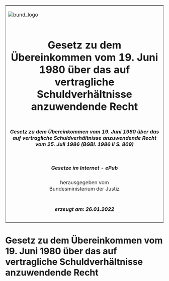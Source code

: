 <span id="DECKBLATT.html"></span>

<table border="0" frame="border" width="100%">

<tr valign="top">

<td align="left">

![bund\_logo](BfJ_2021_Web_de_de.gif)

</td>

<td align="right">

 

</td>

</tr>

<tr align="center" valign="middle">

<td colspan="2">

# Gesetz zu dem Übereinkommen vom 19. Juni 1980 über das auf vertragliche Schuldverhältnisse anzuwendende Recht

</td>

</tr>

<tr align="center" valign="middle">

<td colspan="2">

##### Gesetz zu dem Übereinkommen vom 19. Juni 1980 über das auf vertragliche Schuldverhältnisse anzuwendende Recht vom 25. Juli 1986 (BGBl. 1986 II S. 809)

</td>

</tr>

<tr align="center" valign="middle">

<td colspan="2">

  
  

##### Gesetze im Internet - ePub  
  
herausgegeben vom  
Bundesministerium der Justiz

</td>

</tr>

<tr align="center" valign="bottom">

<td colspan="2">

  
  

##### erzeugt am: 26.01.2022

</td>

</tr>

</table>

<span id="BJNR208090986.html"></span>

# Gesetz zu dem Übereinkommen vom 19. Juni 1980 über das auf vertragliche Schuldverhältnisse anzuwendende Recht
